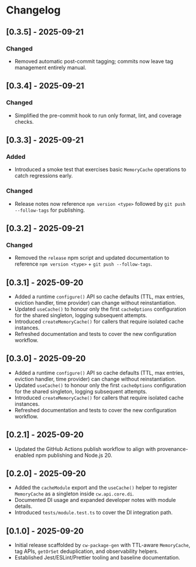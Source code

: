 # Changelog

## [0.3.5] - 2025-09-21
### Changed
- Removed automatic post-commit tagging; commits now leave tag management entirely manual.

## [0.3.4] - 2025-09-21
### Changed
- Simplified the pre-commit hook to run only format, lint, and coverage checks.

## [0.3.3] - 2025-09-21
### Added
- Introduced a smoke test that exercises basic `MemoryCache` operations to catch regressions early.
### Changed
- Release notes now reference `npm version <type>` followed by `git push --follow-tags` for publishing.

## [0.3.2] - 2025-09-21
### Changed
- Removed the `release` npm script and updated documentation to reference `npm version <type>` + `git push --follow-tags`.

## [0.3.1] - 2025-09-20
- Added a runtime `configure()` API so cache defaults (TTL, max entries, eviction handler, time provider) can change without reinstantiation.
- Updated `useCache()` to honour only the first `cacheOptions` configuration for the shared singleton, logging subsequent attempts.
- Introduced `createMemoryCache()` for callers that require isolated cache instances.
- Refreshed documentation and tests to cover the new configuration workflow.

## [0.3.0] - 2025-09-20
- Added a runtime `configure()` API so cache defaults (TTL, max entries, eviction handler, time provider) can change without reinstantiation.
- Updated `useCache()` to honour only the first `cacheOptions` configuration for the shared singleton, logging subsequent attempts.
- Introduced `createMemoryCache()` for callers that require isolated cache instances.
- Refreshed documentation and tests to cover the new configuration workflow.

## [0.2.1] - 2025-09-20
- Updated the GitHub Actions publish workflow to align with provenance-enabled
  npm publishing and Node.js 20.

## [0.2.0] - 2025-09-20
- Added the `cacheModule` export and the `useCache()` helper to register
  `MemoryCache` as a singleton inside `cw.api.core.di`.
- Documented DI usage and expanded developer notes with module details.
- Introduced `tests/module.test.ts` to cover the DI integration path.

## [0.1.0] - 2025-09-20
- Initial release scaffolded by `cw-package-gen` with TTL-aware `MemoryCache`,
  tag APIs, `getOrSet` deduplication, and observability helpers.
- Established Jest/ESLint/Prettier tooling and baseline documentation.
